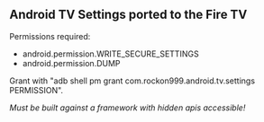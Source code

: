 ## Android TV Settings ported to the Fire TV

Permissions required:
- android.permission.WRITE_SECURE_SETTINGS
- android.permission.DUMP

Grant with "adb shell pm grant com.rockon999.android.tv.settings PERMISSION".

_Must be built against a framework with hidden apis accessible!_